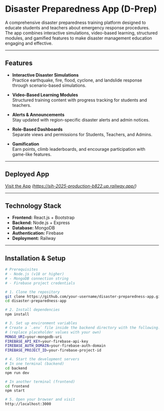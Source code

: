 # Disaster Preparedness App (D-Prep)

A comprehensive disaster preparedness training platform designed to educate students and teachers about emergency response procedures.  
The app combines interactive simulations, video-based learning, structured modules, and gamified features to make disaster management education engaging and effective.

---

## Features

- **Interactive Disaster Simulations**  
  Practice earthquake, fire, flood, cyclone, and landslide response through scenario-based simulations.

- **Video-Based Learning Modules**  
  Structured training content with progress tracking for students and teachers.

- **Alerts & Announcements**  
  Stay updated with region-specific disaster alerts and admin notices.

- **Role-Based Dashboards**  
  Separate views and permissions for Students, Teachers, and Admins.

- **Gamification**  
  Earn points, climb leaderboards, and encourage participation with game-like features.

---

## Deployed App

[Visit the App](#) *(https://sih-2025-production-b822.up.railway.app/)*

---

## Technology Stack

- **Frontend:** React.js + Bootstrap  
- **Backend:** Node.js + Express  
- **Database:** MongoDB  
- **Authentication:** Firebase  
- **Deployment:** Railway  

---

## Installation & Setup

```bash
# Prerequisites
# - Node.js (v18 or higher)
# - MongoDB connection string
# - Firebase project credentials

# 1. Clone the repository
git clone https://github.com/your-username/disaster-preparedness-app.git
cd disaster-preparedness-app

# 2. Install dependencies
npm install

# 3. Set up environment variables
# Create a `.env` file inside the backend directory with the following:
# (replace placeholder values with your own)
MONGO_URI=your-mongodb-uri
FIREBASE_API_KEY=your-firebase-api-key
FIREBASE_AUTH_DOMAIN=your-firebase-auth-domain
FIREBASE_PROJECT_ID=your-firebase-project-id

# 4. Start the development servers
# In one terminal (backend)
cd backend
npm run dev

# In another terminal (frontend)
cd frontend
npm start

# 5. Open your browser and visit
http://localhost:3000
